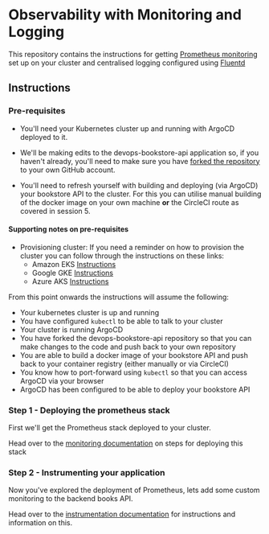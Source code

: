 # Observability with Monitoring and Logging 

This repository contains the instructions for getting [Prometheus monitoring](https://prometheus.io/) set up on your cluster and centralised logging configured using [Fluentd](https://www.fluentd.org/)

## Instructions

### Pre-requisites

* You'll need your Kubernetes cluster up and running with ArgoCD deployed to it.

* We'll be making edits to the devops-bookstore-api application so, if you haven't already, you'll need to make sure you have [forked the repository](https://github.com/techreturners/devops-bookstore-api) to your own GitHub account.

* You'll need to refresh yourself with building and deploying (via ArgoCD) your bookstore API to the cluster. For this you can utilise manual building of the docker image on your own machine **or** the CircleCI route as covered in session 5.

#### Supporting notes on pre-requisites

* Provisioning cluster: If you need a reminder on how to provision the cluster you can follow through the instructions on these links:
    * Amazon EKS [Instructions](https://github.com/techreturners/devops-upskill-eks-terraform/tree/session-004-gitops#readme)
    * Google GKE [Instructions](https://github.com/techreturners/devops-upskill-gke-terraform/tree/session-004-gitops#readme)
    * Azure AKS [Instructions](https://github.com/techreturners/devops-upskill-aks-terraform/tree/session-004-gitops#readme)

From this point onwards the instructions will assume the following:

* Your kubernetes cluster is up and running
* You have configured `kubectl` to be able to talk to your cluster
* Your cluster is running ArgoCD
* You have forked the devops-bookstore-api repository so that you can make changes to the code and push back to your own repository
* You are able to build a docker image of your bookstore API and push back to your container registry (either manually or via CircleCI)
* You know how to port-forward using `kubectl` so that you can access ArgoCD via your browser
* ArgoCD has been configured to be able to deploy your bookstore API

### Step 1 - Deploying the prometheus stack

First we'll get the Prometheus stack deployed to your cluster.

Head over to the [monitoring documentation](./docs/MONITORING.md) on steps for deploying this stack

### Step 2 - Instrumenting your application

Now you've explored the deployment of Prometheus, lets add some custom monitoring to the backend books API.

Head over to the [instrumentation documentation](./docs/INSTRUMENTATION.md) for instructions and information on this.








